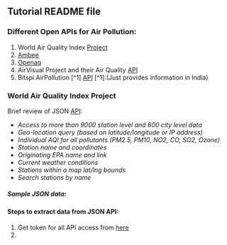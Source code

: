 ## Tutorial README file
### Different Open APIs for Air Pollution: 
1. World Air Quality Index [Project](https://aqicn.org/api/) 
2. [Ambee](http://docs.ambeedata.com/)
3. [Openaq](https://openaq.org/#/?_k=ogddyg)
4. AirVisual Project and their Air Quality [API](https://www.airvisual.com/)
5. Bitspi AirPollution [^1] [API](https://airpollutionapi.com/)  [^1]:(Just provides information in India)

### World Air Quality Index Project
Brief review of JSON [API](https://aqicn.org/json-api/doc/):
* *Access to more than 9000 station level and 600 city level data*
* *Geo-location query (based on latitude/longitude or IP address)*
* *Individual AQI for all pollutants (PM2.5, PM10, NO2, CO, SO2, Ozone)*
* *Station name and coordinates*
* *Originating EPA name and link*
* *Current weather conditions*
* *Stations within a map lat/lng bounds*
* *Search stations by name* </br>
##### Sample JSON data: 


#### Steps to extract data from JSON API: 
1. Get token for all API access from [here](https://aqicn.org/data-platform/token/#/)
2. 
